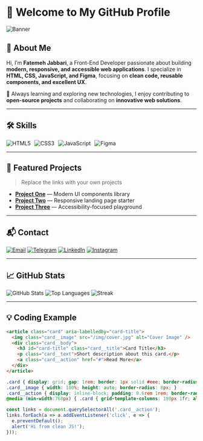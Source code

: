 # 🎨 Welcome to My GitHub Profile

![Banner](https://via.placeholder.com/1200x300?text=Fatemeh+Jabbari+%7C+Front-End+Developer)

## 👋 About Me
Hi, I’m **Fatemeh Jabbari**, a Front-End Developer passionate about building **modern, responsive, and accessible web applications**. I specialize in **HTML, CSS, JavaScript, and Figma**, focusing on **clean code, reusable components, and excellent UX**.

🌱 Always learning and exploring new technologies, I enjoy contributing to **open-source projects** and collaborating on **innovative web solutions**.

---

## 🛠️ Skills
<div style="display:flex; flex-wrap:wrap; gap:10px;">
<img src="https://img.shields.io/badge/HTML5-E34F26?style=for-the-badge&logo=html5&logoColor=white" alt="HTML5"/>
<img src="https://img.shields.io/badge/CSS3-1572B6?style=for-the-badge&logo=css3&logoColor=white" alt="CSS3"/>
<img src="https://img.shields.io/badge/JavaScript-F7DF1E?style=for-the-badge&logo=javascript&logoColor=black" alt="JavaScript"/>
<img src="https://img.shields.io/badge/Figma-F24E1E?style=for-the-badge&logo=figma&logoColor=white" alt="Figma"/>
</div>

---

## 🚀 Featured Projects
> Replace the links with your own projects

- **[Project One](https://github.com/username/project-one)** — Modern UI components library
- **[Project Two](https://github.com/username/project-two)** — Responsive landing page starter
- **[Project Three](https://github.com/username/project-three)** — Accessibility-focused playground

---

## 📬 Contact
[![Email](https://img.shields.io/badge/Email-D14836?style=for-the-badge&logo=gmail&logoColor=white)](mailto:mfatemehjabbari@gmail.com)
[![Telegram](https://img.shields.io/badge/Telegram-2CA5E0?style=for-the-badge&logo=telegram&logoColor=white)](https://t.me/Fatem_jabbari)
[![LinkedIn](https://img.shields.io/badge/LinkedIn-0A66C2?style=for-the-badge&logo=linkedin&logoColor=white)](https://www.linkedin.com/in/fatemehjabbari)
[![Instagram](https://img.shields.io/badge/Instagram-E4405F?style=for-the-badge&logo=instagram&logoColor=white)](https://www.instagram.com/fatem.jabbari)

---

## 📈 GitHub Stats
![GitHub Stats](https://github-readme-stats.vercel.app/api?username=yourusername&show_icons=true&theme=radical)
![Top Languages](https://github-readme-stats.vercel.app/api/top-langs/?username=yourusername&layout=compact&theme=radical)
![Streak](https://streak-stats.demolab.com/?user=yourusername&theme=radical)

---

## 💡 Coding Example
```html
<article class="card" aria-labelledby="card-title">
  <img class="card__image" src="/img/cover.jpg" alt="Cover Image" />
  <div class="card__body">
    <h3 id="card-title" class="card__title">Card Title</h3>
    <p class="card__text">Short description about this card.</p>
    <a class="card__action" href="#">Read More</a>
  </div>
</article>
```

```css
.card { display: grid; gap: 1rem; border: 1px solid #eee; border-radius: 12px; padding: 1rem; }
.card__image { width: 100%; height: auto; border-radius: 8px; }
.card__action { display: inline-block; padding: 0.6rem 1rem; border-radius: 8px; text-decoration: none; }
@media (min-width:768px) { .card { grid-template-columns: 180px 1fr; align-items: center; } }
```

```js
const links = document.querySelectorAll('.card__action');
links.forEach(a => a.addEventListener('click', e => {
  e.preventDefault();
  alert('Hi from clean JS!');
}));
```
